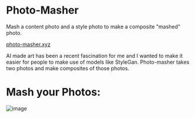 # Photo-Masher
Mash a content photo and a style photo to make a composite "mashed" photo.

[photo-masher.xyz](https://www.photo-masher.xyz)

AI made art has been a recent fascination for me and I wanted to make it easier for people to make use of models like StyleGan. 
Photo-masher takes two photos and make composites of those photos. 

# Mash your Photos:

![image](https://user-images.githubusercontent.com/93330399/148436526-6a73d76e-9dbf-4609-af13-c2c376fc440a.png)

